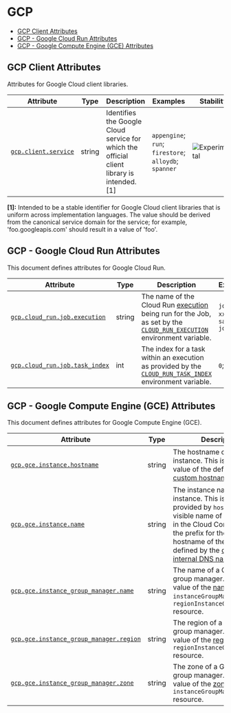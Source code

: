 <!--- Hugo front matter used to generate the website version of this page:
--->

<!-- NOTE: THIS FILE IS AUTOGENERATED. DO NOT EDIT BY HAND. -->
<!-- see templates/registry/markdown/attribute_namespace.md.j2 -->

# GCP

- [GCP Client Attributes](#gcp-client-attributes)
- [GCP - Google Cloud Run Attributes](#gcp---google-cloud-run-attributes)
- [GCP - Google Compute Engine (GCE) Attributes](#gcp---google-compute-engine-gce-attributes)

## GCP Client Attributes

Attributes for Google Cloud client libraries.

| Attribute | Type | Description | Examples | Stability |
|---|---|---|---|---|
| <a id="gcp-client-service" href="#gcp-client-service">`gcp.client.service`</a> | string | Identifies the Google Cloud service for which the official client library is intended. [1] | `appengine`; `run`; `firestore`; `alloydb`; `spanner` | ![Experimental](https://img.shields.io/badge/-experimental-blue) |

**[1]:** Intended to be a stable identifier for Google Cloud client libraries that is uniform across implementation languages. The value should be derived from the canonical service domain for the service; for example, 'foo.googleapis.com' should result in a value of 'foo'.

## GCP - Google Cloud Run Attributes

This document defines attributes for Google Cloud Run.

| Attribute | Type | Description | Examples | Stability |
|---|---|---|---|---|
| <a id="gcp-cloud-run-job-execution" href="#gcp-cloud-run-job-execution">`gcp.cloud_run.job.execution`</a> | string | The name of the Cloud Run [execution](https://cloud.google.com/run/docs/managing/job-executions) being run for the Job, as set by the [`CLOUD_RUN_EXECUTION`](https://cloud.google.com/run/docs/container-contract#jobs-env-vars) environment variable. | `job-name-xxxx`; `sample-job-mdw84` | ![Experimental](https://img.shields.io/badge/-experimental-blue) |
| <a id="gcp-cloud-run-job-task-index" href="#gcp-cloud-run-job-task-index">`gcp.cloud_run.job.task_index`</a> | int | The index for a task within an execution as provided by the [`CLOUD_RUN_TASK_INDEX`](https://cloud.google.com/run/docs/container-contract#jobs-env-vars) environment variable. | `0`; `1` | ![Experimental](https://img.shields.io/badge/-experimental-blue) |

## GCP - Google Compute Engine (GCE) Attributes

This document defines attributes for Google Compute Engine (GCE).

| Attribute | Type | Description | Examples | Stability |
|---|---|---|---|---|
| <a id="gcp-gce-instance-hostname" href="#gcp-gce-instance-hostname">`gcp.gce.instance.hostname`</a> | string | The hostname of a GCE instance. This is the full value of the default or [custom hostname](https://cloud.google.com/compute/docs/instances/custom-hostname-vm). | `my-host1234.example.com`; `sample-vm.us-west1-b.c.my-project.internal` | ![Experimental](https://img.shields.io/badge/-experimental-blue) |
| <a id="gcp-gce-instance-name" href="#gcp-gce-instance-name">`gcp.gce.instance.name`</a> | string | The instance name of a GCE instance. This is the value provided by `host.name`, the visible name of the instance in the Cloud Console UI, and the prefix for the default hostname of the instance as defined by the [default internal DNS name](https://cloud.google.com/compute/docs/internal-dns#instance-fully-qualified-domain-names). | `instance-1`; `my-vm-name` | ![Experimental](https://img.shields.io/badge/-experimental-blue) |
| <a id="gcp-gce-instance-group-manager-name" href="#gcp-gce-instance-group-manager-name">`gcp.gce.instance_group_manager.name`</a> | string | The name of a GCE instance group manager. This is the value of the [name](https://cloud.google.com/compute/docs/reference/rest/v1/instanceGroupManagers/get) field of an `instanceGroupManagers` or `regionInstanceGroupManagers` resource. | `my-instance-group` | ![Experimental](https://img.shields.io/badge/-experimental-blue) |
| <a id="gcp-gce-instance-group-manager-region" href="#gcp-gce-instance-group-manager-region">`gcp.gce.instance_group_manager.region`</a> | string | The region of a GCE instance group manager. This is the value of the [region](https://cloud.google.com/compute/docs/reference/rest/v1/regionInstanceGroupManagers/get) field of an `regionInstanceGroupManagers` resource. | `us-central1`; `europe-west9` | ![Experimental](https://img.shields.io/badge/-experimental-blue) |
| <a id="gcp-gce-instance-group-manager-zone" href="#gcp-gce-instance-group-manager-zone">`gcp.gce.instance_group_manager.zone`</a> | string | The zone of a GCE instance group manager. This is the value of the [zone](https://cloud.google.com/compute/docs/reference/rest/v1/instanceGroupManagers/get) field of an `instanceGroupManagers` resource. | `us-central1-a`; `europe-west9-a` | ![Experimental](https://img.shields.io/badge/-experimental-blue) |
